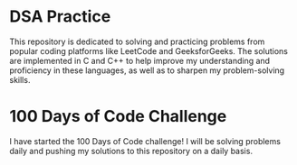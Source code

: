 # **DSA Practice**
This repository is dedicated to solving and practicing problems from popular coding platforms like LeetCode and GeeksforGeeks.
The solutions are implemented in C and C++ to help improve my understanding and proficiency in these languages, as well as to sharpen my problem-solving skills.
# **100 Days of Code Challenge**
I have started the 100 Days of Code challenge! I will be solving problems daily and pushing my solutions to this repository on a daily basis.
